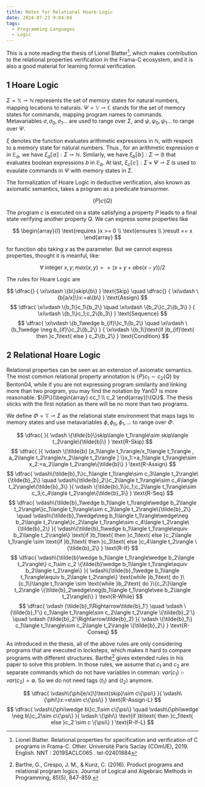 ```yaml
---
title: Notes for Relational Hoare Logic
date: 2024-07-23 9:04:04
tags:
  - Programming Languages
  - Logic
---
```


This is a note reading the thesis of Lionel Blatter[^1], which makes contribution to the relational properties verification in the Frama-C ecosystem, and it is also a good material for learning formal verification.

<!--more-->

## 1 Hoare Logic

$\Sigma=\mathbb{X}\rightharpoonup\mathbb{N}$ represents the set of memory states for natural numbers, mapping locations to naturals. $\Psi=\mathbb{Y}\rightharpoonup\mathbb{C}$ stands for the set of memory states for commands, mapping program names to commands. Metavariables $\sigma,\sigma_0,\sigma_1\dots$ are used to range over $\Sigma$, and $\psi,\psi_0,\psi_1\dots$ to range over $\Psi$.

$\xi$ denotes the function evaluates arithmetic expressions in $\mathbb{N}$, with respect to a memory state for natural numbers. Thus , for an arithmetic expression $a$ in $\mathbb{E}_a$, we have $\xi_a\llbracket a\rrbracket:\Sigma\rightharpoonup\mathbb{N}$. Similarly, we have $\xi_b\llbracket b\rrbracket:\Sigma\rightharpoonup\mathbb{B}$ that evaluates boolean expressions $b$ in $\mathbb{E}_b$. At last, $\xi_c\llbracket c\rrbracket:\Sigma\times\Psi\rightharpoonup\Sigma$ is used to evaulate commands in $\Psi$ with memory states in $\Sigma$.

The formalization of Hoare Logic in deductive verification, also known as axiomatic semantics, takes a program as a predicate transormer.

$$
\{P\}c\{Q\}
$$

The program $c$ is executed on a state satisfying a property $P$ leads to a final state verifying another property $Q$. We can express some properties like

$$
\begin{array}{l}
  \text{requires }x >= 0
  \\
  \text{ensures \\ }result == x
\end{array}
$$

for function $abs$ taking $x$ as the parameter. But we cannot express properties, thought it is meanful, like:

$$
\forall\text{ integer }x,y;max(x,y)==(x+y+abs(x-y))/2
$$

The rules for Hoare Logic are 

$$
\dfrac{}
{
  \xi\vdash
  \{b\}skip\{b\}
}
\text{Skip}
\quad
\dfrac{}
{
  \xi\vdash
  \{b[a/x]\}x:=a\{b\}
}
\text{Assign}
$$
$$
\dfrac{
  \xi\vdash
  \{b_1\}c_1\{b_2\}
  \quad
  \xi\vdash
  \{b_2\}c_2\{b_3\}
}
{
  \xi\vdash
  \{b_1\}c_1;c_2\{b_3\}
}
\text{Sequence}
$$
$$
\dfrac{
  \xi\vdash
  \{b_1\wedge b_{if}\}c_1\{b_2\}
  \quad
  \xi\vdash
  \{b_1\wedge \neg b_{if}\}c_2\{b_2\}
}
{
  \xi\vdash
  \{b_1\}\text{if }b_{if}\text{ then }c_1\text{ else } c_2\{b_2\}
}
\text{Condition}
$$

## 2 Relational Hoare Logic

Relational properties can be seen as an extension of axiomatic semantics. The most common relational property annotation is $\{P\}c_1\sim c_2\{Q\}$ by Benton04, while if you are not expressing program similarity and linking more than two program, you may find the notation by Yan07 is more reasonable. $\{P\}(\begin{array} cc_1 \\ c_2 \end{array})\{Q\}$. The thesis sticks with the first notation as there will be no more than two programs.

We define $\Phi=\mathbb{T}\rightharpoonup\Sigma$ as the relational state environment that maps tags to memory states and use metavariables $\phi,\phi_0,\phi_1,\dots$ to range over $\Phi$.

$$
\dfrac{
}{
\vdash
\{\tilde{b}\}skip\langle t_1\rangle\sim skip\langle t_2\rangle\{\tilde{b}\}
}
\text{R-Skip}
$$
$$
\dfrac{
}{
\vdash
\{\tilde{b}
    [a_1\langle t_1\rangle/x_1\langle t_1\rangle
    ,
    a_2\langle t_2\rangle/x_2\langle t_2\rangle
    ]
\}x_1:=a_1\langle t_1\rangle\sim x_2:=a_2\langle t_2\rangle\{\tilde{b}\}
}
\text{R-Assign}
$$
$$
\dfrac{
  \vdash\{\tilde{b}_1\}c_1\langle t_1\rangle\sim c_3\langle t_2\rangle\{\tilde{b}_2\}
  \quad
  \vdash\{\tilde{b}_2\}c_2\langle t_1\rangle\sim c_4\langle t_2\rangle\{\tilde{b}_3\}
}{
\vdash
\{\tilde{b}_1\}c_1;c_2\langle t_1\rangle\sim c_3;c_4\langle t_2\rangle\{\tilde{b}_3\}
}
\text{R-Seq}
$$
$$
\dfrac{
  \vdash\{\tilde{b}_1\wedge b_1\langle t_1\rangle\wedge b_2\langle t_2\rangle\}c_1\langle t_1\rangle\sim c_3\langle t_2\rangle\{\tilde{b}_2\}
  \quad
  \vdash\{\tilde{b}_1\wedge\neg b_1\langle t_1\rangle\wedge\neg b_2\langle t_2\rangle\}c_2\langle t_1\rangle\sim c_4\langle t_2\rangle\{\tilde{b}_2\}
}{ 
  \vdash\{\tilde{b}_1\wedge b_1\langle t_1\rangle\equiv b_2\langle t_2\rangle\}
  \text{if }b_1\text{ then }c_1\text{ else }c_2\langle t_1\rangle
  \sim
  \text{if }b_1\text{ then }c_3\text{ else }c_4\langle t_2\rangle
  \{\tilde{b}_2\}
}
\text{R-If}
$$
$$
\dfrac{
  \vdash\{\tilde{b}\wedge b_1\langle t_1\rangle\wedge b_2\langle t_2\rangle\}
  c_1\sim c_2
  \{\tilde{b}\wedge b_1\langle t_1\rangle\equiv b_2\langle t_2\rangle\}
}{ 
  \vdash\{\tilde{b}_1\wedge b_1\langle t_1\rangle\equiv b_2\langle t_2\rangle\}
  \text{while }b_1\text{ do }\{c_1\}\langle t_1\rangle
  \sim
  \text{while }b_2\text{ do }\{c_2\}\langle t_2\rangle
  \{\tilde{b}_2\wedge\neg(b_1\langle t_1\rangle\vee b_2\langle t_2\rangle)\}
}
\text{R-While}
$$
$$
\dfrac{
  \vdash (\tilde{b}_1\Rightarrow\tilde{b}_1')
  \quad
  \vdash
    \{\tilde{b}_1'\}
    c_1\langle t_1\rangle\sim c_2\langle t_2\rangle
    \{\tilde{b}_2'\}
  \quad
  \vdash (\tilde{b}_2'\Rightarrow\tilde{b}_2)
}{
\vdash
  \{\tilde{b}_1\}
  c_1\langle t_1\rangle\sim c_2\langle t_2\rangle
  \{\tilde{b}_2\}
}
\text{R-Conseq}
$$

As introduced in the thesis, all of the above rules are only considering programs that are executed in locksteps, which makes it hard to compare programs with different structures. Barthe[^2] gives extended rules in his paper to solve this problem. In those rules, we assume that $c_1$ and $c_2$ are separate commands which do not have variables in comman: $var(c_1)\cap var(c_2)=\emptyset$. So we do not need tags $\langle t_1\rangle$ and $\langle t_2\rangle$ anymore.

$$
\dfrac{
  \vdash\{\phi[e/x]\}\text{skip}\sim c\{\psi\}
}{
  \vdash\{\phi\}x:=e\sim c\{\psi\}
}
\text{R-Assign-L}
$$
$$
\dfrac{
  \vdash\{\phi\wedge b\}c_1\sim c\{\psi\}
  \quad
  \vdash\{\phi\wedge \neg b\}c_2\sim c\{\psi\}
}{
  \vdash
  \{\phi\}
    \text{if }b\text{ then }c_1\text{ else }c_2
    \sim
    c
  \{\psi\}
}
\text{R-If-L}
$$

[^1]: Lionel Blatter. Relational properties for specification and verification of C programs in Frama-C. Other. Université Paris Saclay (COmUE), 2019. English. NNT : 2019SACLC065 . tel-02401884
[^2]: Barthe, G., Crespo, J. M., & Kunz, C. (2016). Product programs and relational program logics. Journal of Logical and Algebraic Methods in Programming, 85(5), 847-859.
